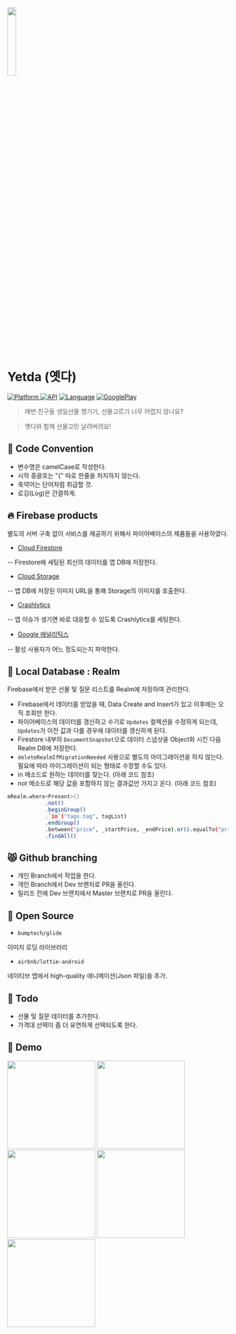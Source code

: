 
<img src="https://github.com/Nexters/Yetda_Android/blob/master/app/src/main/res/mipmap-xxxhdpi/ic_launcher_round.png?raw=true" width="20%">

# Yetda (옛다)

[![Platform](https://img.shields.io/badge/platform-Android-green.svg) ]()
[![API](https://img.shields.io/badge/API-19%2B-brightgreen.svg?style=flat)](https://android-arsenal.com/api?level=19)
[![Language](https://img.shields.io/github/languages/top/Nexters/Yetda_Android)]()
[![GooglePlay](https://img.shields.io/badge/google_play-Download-red?logo=google-play&logoColor=white)](https://play.google.com/store/apps/details?id=com.nexters.yetda.android)


> 매번 친구들 생일선물 챙기기, 선물고르기 너무 어렵지 않나요?

> 옛다와 함께 선물고민 날려버려요!

## :baby: Code Convention

- 변수명은 camelCase로 작성한다.
- 시작 중괄호는 "{" 따로 한줄을 차지하지 않는다.
- 축약어는 단어처럼 취급할 것.
- 로깅(Log)은 간결하게.

## :fire: Firebase products

별도의 서버 구축 없이 서비스를 제공하기 위해서 파이어베이스의 제품들을 사용하였다.

- [Cloud Firestore]([https://firebase.google.com/products/firestore?hl=ko](https://firebase.google.com/products/firestore?hl=ko))

-- Firestore에 세팅된 최신의 데이터를 앱 DB에 저장한다.

- [Cloud Storage](https://firebase.google.com/products/storage?hl=ko)

-- 앱 DB에 저장된 이미지 URL을 통해 Storage의 이미지를 호출한다.

- [Crashlytics](https://firebase.google.com/products/crashlytics?hl=ko)

-- 앱 이슈가 생기면 바로 대응할 수 있도록 Crashlytics를 세팅한다.

- [Google 애널리틱스](https://firebase.google.com/products/analytics?hl=ko)

-- 활성 사용자가 어느 정도되는지 파악한다.


## :facepunch: Local Database : Realm

Firebase에서 받은 선물 및 질문 리스트를 Realm에 저장하여 관리한다.

- Firebase에서 데이터를 받았을 때, Data Create and Insert가 있고 이후에는 오직 조회만 한다.
- 파이어베이스의 데이터를 갱신하고 수기로 `Updates` 컬렉션을 수정하게 되는데, `Updates`가 이전 값과 다를 경우에 데이터를 갱신하게 된다.
- Firestore 내부의 `DocumentSnapshot`으로 데이터 스냅샷을 Object화 시킨 다음 Realm DB에 저장한다.
- `deleteRealmIfMigrationNeeded` 사용으로 별도의 마이그레이션을 하지 않는다. 필요에 따라 마이그레이션이 되는 형태로 수정할 수도 있다.
- in 메소드로 원하는 데이터를 찾는다. (아래 코드 참조)
- not 메소드로 해당 값을 포함하지 않는 결과값만 가지고 온다. (아래 코드 참조)

```bash
mRealm.where<Present>()
            .not()
            .beginGroup()
            .`in`("tags.tag", tagList)
            .endGroup()
            .between("price", _startPrice, _endPrice).or().equalTo("price",0L)
            .findAll()
```


## :pouting_cat: Github branching
- 개인 Branch에서 작업을 한다.
- 개인 Branch에서 Dev 브랜치로 PR을 올린다.
- 릴리즈 전에 Dev 브랜치에서 Master 브랜치로 PR을 올린다.


## :open_file_folder: Open Source

- `bumptech/glide`

이미지 로딩 라이브러리

- `airbnb/lottie-android`

네이티브 앱에서 high-quality 애니메이션(Json 파일)을 추가.


## :whale: Todo

- 선물 및 질문 데이터를 추가한다.
- 가격대 선택이 좀 더 유연하게 선택되도록 한다.


## :baby_chick: Demo
<p float="left">
    <img src="https://lh3.googleusercontent.com/iYHEwh2_Q6nIKS67eItV4AwIokeJDNe0ojtpWGqKpRyhaRlmCSmBcnkFNCmXbTkajKA=w2560-h1330-rw" width=200 />
    <img src="https://lh3.googleusercontent.com/xl0sqT6Jz1p9Gq9slw4VXRr-akf4v74b_k3QkZUMZPvYV37-e5LqTZcOjofof4Xyl48=w2560-h1330-rw" width=200 />
    <img src="https://lh3.googleusercontent.com/JqUUXWSgU0bhSBpOObERLvfUGE3eBnInmYvDMY3S2aAatyeFKLOifWnBLgZ0KLGbmA=w2560-h1330-rw" width=200 />
    <img src="https://lh3.googleusercontent.com/AdN5fkguQMSc4M6iVkAFONsuxZhOQaKE7TDzuhF56FgDLORAnBv8160W7vva4a6kFBg=w2560-h1330-rw" width=200 />
    <img src="https://lh3.googleusercontent.com/ruDvvtKehqGB_4PX7QBsUY2RLDe_v6g5FL-_XmC6SUGjKUQqa08Uy-DtsNi8wYuuXU4=w2560-h1330-rw" width=200 />
</p>
